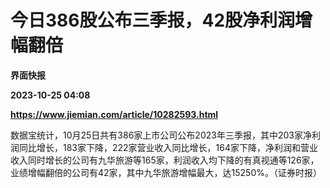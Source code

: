 # 今日386股公布三季报，42股净利润增幅翻倍
**界面快报**

**2023-10-25 04:08**

**https://www.jiemian.com/article/10282593.html**

数据宝统计，10月25日共有386家上市公司公布2023年三季报，其中203家净利润同比增长，183家下降，222家营业收入同比增长，164家下降，净利润和营业收入同时增长的公司有九华旅游等165家，利润收入均下降的有真视通等126家，业绩增幅翻倍的公司有42家，其中九华旅游增幅最大，达15250%。（证券时报）
